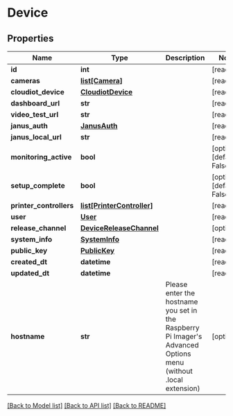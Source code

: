 # Device


## Properties
Name | Type | Description | Notes
------------ | ------------- | ------------- | -------------
**id** | **int** |  | [readonly] 
**cameras** | [**list[Camera]**](Camera.md) |  | [readonly] 
**cloudiot_device** | [**CloudiotDevice**](CloudiotDevice.md) |  | [readonly] 
**dashboard_url** | **str** |  | [readonly] 
**video_test_url** | **str** |  | [readonly] 
**janus_auth** | [**JanusAuth**](JanusAuth.md) |  | [readonly] 
**janus_local_url** | **str** |  | [readonly] 
**monitoring_active** | **bool** |  | [optional] [default to False]
**setup_complete** | **bool** |  | [optional] [default to False]
**printer_controllers** | [**list[PrinterController]**](PrinterController.md) |  | [readonly] 
**user** | [**User**](User.md) |  | [readonly] 
**release_channel** | [**DeviceReleaseChannel**](DeviceReleaseChannel.md) |  | [optional] 
**system_info** | [**SystemInfo**](SystemInfo.md) |  | [readonly] 
**public_key** | [**PublicKey**](PublicKey.md) |  | [readonly] 
**created_dt** | **datetime** |  | [readonly] 
**updated_dt** | **datetime** |  | [readonly] 
**hostname** | **str** | Please enter the hostname you set in the Raspberry Pi Imager&#39;s Advanced Options menu (without .local extension) | [optional] 

[[Back to Model list]](../README.md#documentation-for-models) [[Back to API list]](../README.md#documentation-for-api-endpoints) [[Back to README]](../README.md)


